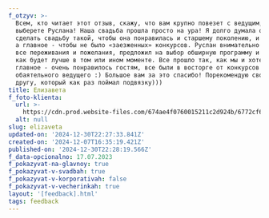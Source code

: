 ```yaml
---
f_otzyv: >-
  Всем, кто читает этот отзыв, скажу, что вам крупно повезет с ведущим, если
  выберете Руслана! Наша свадьба прошла просто на ура! Я долго думала о том, как
  сделать свадьбу такой, чтобы она понравилась и старшему поколению, и молодежи,
  а главное - чтобы не было «заезженных» конкурсов. Руслан внимательно выслушал
  все переживания и пожелания, предложил на выбор обширную программу и подсказал
  как будет лучше в том или ином моменте. Все прошло так, как мы и хотели, а
  главное - очень понравилось гостям, все были в восторге от конкурсов и
  обаятельного ведущего :) Большое вам за это спасибо! Порекомендую своему
  другу, который как раз поймал подвязку)))
title: Елизавета
f_foto-klienta:
  url: >-
    https://cdn.prod.website-files.com/674ae4f0760015211c2d924b/6772cf63133192cde63b4592_photo_2024-12-30_21-42-46%20(2).jpg
  alt: null
slug: elizaveta
updated-on: '2024-12-30T22:27:33.841Z'
created-on: '2024-12-07T16:35:19.421Z'
published-on: '2024-12-30T22:28:19.566Z'
f_data-opcionalno: 17.07.2023
f_pokazyvat-na-glavnoy: true
f_pokazyvat-v-svadbah: true
f_pokazyvat-v-korporativah: false
f_pokazyvat-v-vecherinkah: true
layout: '[feedback].html'
tags: feedback
---
```



